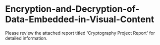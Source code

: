 # Encryption-and-Decryption-of-Data-Embedded-in-Visual-Content

Please review the attached report titled 'Cryptography Project Report' for detailed information.
